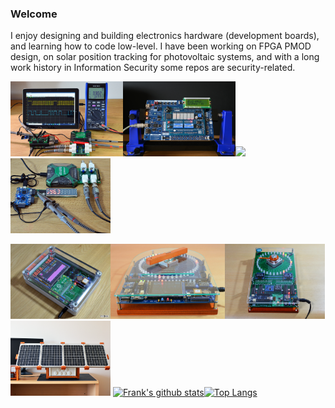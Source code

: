 ### Welcome

I enjoy designing and building electronics hardware (development boards), and learning how to code low-level. I have been working on FPGA PMOD design, on solar position tracking for photovoltaic systems, and with a long work history in Information Security some repos are security-related.

<a href="https://github.com/fm4dd/pmod2rpi"><img src="https://raw.githubusercontent.com/fm4dd/pmod2rpi/master/images/pmod2rpi-osc-v10.png" height="120px"></a><a href="https://github.com/fm4dd/gm-study-max"><img src="https://raw.githubusercontent.com/fm4dd/gm-study-max/main/examples/display/sim/gm-study-max-lcd.jpg" height="120px"></a><a href="https://github.com/fm4dd/gm-proto-e1"><img src="https://raw.githubusercontent.com/fm4dd/gm-proto-e1/main/fabfiles-tht/images/gm-proto-e1-assembly2.jpg" height="120px"></a><a href="https://github.com/fm4dd/pmod-7seg9"><img src="https://raw.githubusercontent.com/fm4dd/pmod-7seg9/master/images/7seg9-osc-setup.jpg" height="120px"></a>

<a href="https://github.com/fm4dd/picon-one-hw"><img src="https://raw.githubusercontent.com/fm4dd/picon-one-hw/master/images/picon-one-top-angle-v10a.jpg" height="120px"></a><a href="https://github.com/fm4dd/suntracker2-r4"><img src="https://raw.githubusercontent.com/fm4dd/suntracker2-r4/master/img/s2r4%20device%2001.jpg" height="120px"></a><a href="https://github.com/fm4dd/suntracker2-r3"><img src="https://raw.githubusercontent.com/fm4dd/suntracker2-r3/master/img/DSC_3030.png" height="120px"></a><a href="https://github.com/fm4dd/pi-solar"><img src="https://raw.githubusercontent.com/fm4dd/pi-solar/master/images/pi-solar%20assembly10.png" height="120px"></a>
[![Frank's github stats](https://github-readme-stats.vercel.app/api?username=fm4dd&show_icons=true)](https://github.com/anuraghazra/github-readme-stats)[![Top Langs](https://github-readme-stats.vercel.app/api/top-langs/?username=fm4dd&layout=compact)](https://github.com/anuraghazra/github-readme-stats)
